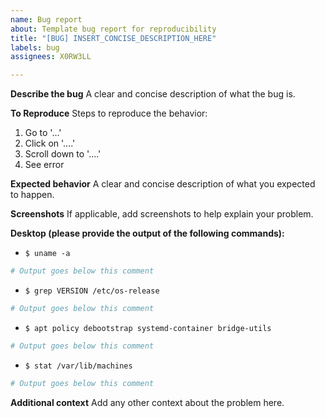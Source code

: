 ```yaml
---
name: Bug report
about: Template bug report for reproducibility
title: "[BUG] INSERT_CONCISE_DESCRIPTION_HERE"
labels: bug
assignees: X0RW3LL

---
```


**Describe the bug**
A clear and concise description of what the bug is.

**To Reproduce**
Steps to reproduce the behavior:
1. Go to '...'
2. Click on '....'
3. Scroll down to '....'
4. See error

**Expected behavior**
A clear and concise description of what you expected to happen.

**Screenshots**
If applicable, add screenshots to help explain your problem.

**Desktop (please provide the output of the following commands):**
 - `$ uname -a`
```sh
# Output goes below this comment
```
 - `$ grep VERSION /etc/os-release`
```sh
# Output goes below this comment
```
 - `$ apt policy debootstrap systemd-container bridge-utils`
```sh
# Output goes below this comment
```
 - `$ stat /var/lib/machines`
```sh
# Output goes below this comment
```

**Additional context**
Add any other context about the problem here.
